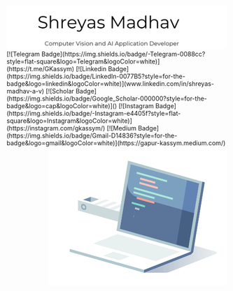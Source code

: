 <img src="Images\banner.JPG" alt="Banner of SMAV name">
[![Telegram Badge](https://img.shields.io/badge/-Telegram-0088cc?style=flat-square&logo=Telegram&logoColor=white)](https://t.me/GKassym)
[![Linkedin Badge](https://img.shields.io/badge/LinkedIn-0077B5?style=for-the-badge&logo=linkedin&logoColor=white)](www.linkedin.com/in/shreyas-madhav-a-v)
[![Scholar Badge](https://img.shields.io/badge/Google_Scholar-000000?style=for-the-badge&logo=cap&logoColor=white)]()
[![Instagram Badge](https://img.shields.io/badge/-Instagram-e4405f?style=flat-square&logo=Instagram&logoColor=white)](https://instagram.com/gkassym/)
[![Medium Badge](https://img.shields.io/badge/Gmail-D14836?style=for-the-badge&logo=gmail&logoColor=white)](https://gapur-kassym.medium.com/)

<img align="right" alt="GIF" src="Images/coding.gif" width="408" height="318" />
